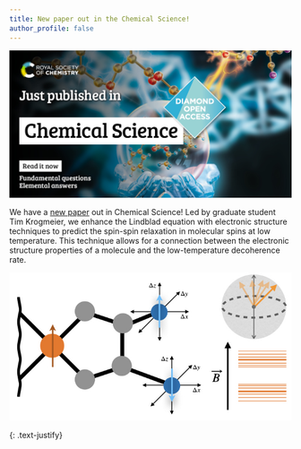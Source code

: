 ```yaml
---
title: New paper out in the Chemical Science!
author_profile: false
---
```

<img src="/assets/images/chemsci-social-media.jpg" alt=""> 

We have a [new paper](https://doi.org/10.1039/D4SC05627B) out in Chemical Science! Led by graduate student Tim Krogmeier, we enhance the Lindblad equation with electronic structure techniques to predict the spin-spin relaxation in molecular spins at low temperature. This technique allows for a connection between the electronic structure properties of a molecule and the low-temperature decoherence rate.

<img src="/assets/images/chem-sci-toc-2024.jpeg" alt=""> 

{: .text-justify}
